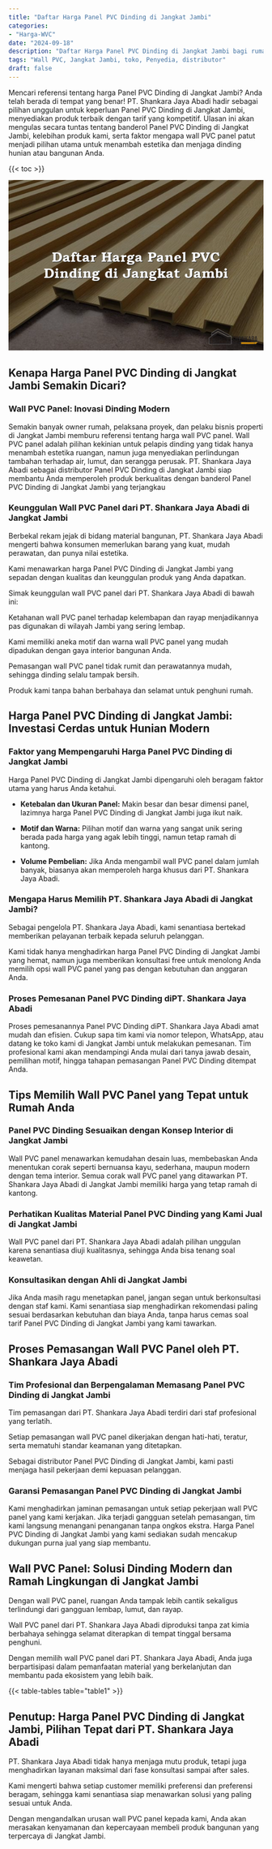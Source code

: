 ```yaml
---
title: "Daftar Harga Panel PVC Dinding di Jangkat Jambi"
categories: 
- "Harga-WVC"
date: "2024-09-18"
description: "Daftar Harga Panel PVC Dinding di Jangkat Jambi bagi rumah, kantor, serta toko. Material unggulan, variasi motif, pilihan warna menarik, beserta layanan penempatan oleh teknisi berpengalaman serta garansi resmi!|Layanan penyediaan Panel PVC Dinding di Jangkat Jambi bagi kebutuhan rumah, kantor, maupun toko, dengan panel terbaik dan pemasangan oleh tim ahli serta kepastian resmi.|Pilihan Panel PVC Dinding di Jangkat Jambi yang terpercaya untuk hunian, office, serta gerai, bersama panel terbaik dan instalasi dikerjakan oleh tenaga ahli ahli serta garansi resmi.|Penyediaan Panel PVC Dinding di Jangkat Jambi untuk rumah, kantor, serta toko, beserta produk berkualitas dan instalasi ditangani oleh tim berpengalaman, lengkap dengan kepastian resmi.}"
tags: "Wall PVC, Jangkat Jambi, toko, Penyedia, distributor"
draft: false
---
```


Mencari referensi tentang harga Panel PVC Dinding di Jangkat Jambi? Anda telah berada di tempat yang benar! PT. Shankara Jaya Abadi hadir sebagai pilihan unggulan untuk keperluan Panel PVC Dinding di Jangkat Jambi, menyediakan produk terbaik dengan tarif yang kompetitif. Ulasan ini akan mengulas secara tuntas tentang banderol Panel PVC Dinding di Jangkat Jambi, kelebihan produk kami, serta faktor mengapa wall PVC panel patut menjadi pilihan utama untuk menambah estetika dan menjaga dinding hunian atau bangunan Anda.

{{< toc >}}

![Daftar Harga Panel PVC Dinding di Jangkat Jambi](/images/Harga-WVC/Daftar-Harga-Panel-PVC-Dinding-di-Jangkat-Jambi.png)


## Kenapa Harga Panel PVC Dinding di Jangkat Jambi Semakin Dicari?

### Wall PVC Panel: Inovasi Dinding Modern

Semakin banyak owner rumah, pelaksana proyek, dan pelaku bisnis properti di Jangkat Jambi memburu referensi tentang harga wall PVC panel. Wall PVC panel adalah pilihan kekinian untuk pelapis dinding yang tidak hanya menambah estetika ruangan, namun juga menyediakan perlindungan tambahan terhadap air, lumut, dan serangga perusak. PT. Shankara Jaya Abadi sebagai distributor Panel PVC Dinding di Jangkat Jambi siap membantu Anda memperoleh produk berkualitas dengan banderol Panel PVC Dinding di Jangkat Jambi yang terjangkau

### Keunggulan Wall PVC Panel dari PT. Shankara Jaya Abadi di Jangkat Jambi

Berbekal rekam jejak di bidang material bangunan, PT. Shankara Jaya Abadi mengerti bahwa konsumen memerlukan barang yang kuat, mudah perawatan, dan punya nilai estetika.

Kami menawarkan harga Panel PVC Dinding di Jangkat Jambi yang sepadan dengan kualitas dan keunggulan produk yang Anda dapatkan.

Simak keunggulan wall PVC panel dari PT. Shankara Jaya Abadi di bawah ini:

Ketahanan wall PVC panel terhadap kelembapan dan rayap menjadikannya pas digunakan di wilayah Jambi yang sering lembap.

Kami memiliki aneka motif dan warna wall PVC panel yang mudah dipadukan dengan gaya interior bangunan Anda.

Pemasangan wall PVC panel tidak rumit dan perawatannya mudah, sehingga dinding selalu tampak bersih.

Produk kami tanpa bahan berbahaya dan selamat untuk penghuni rumah.

## Harga Panel PVC Dinding di Jangkat Jambi: Investasi Cerdas untuk Hunian Modern

### Faktor yang Mempengaruhi Harga Panel PVC Dinding di Jangkat Jambi

Harga Panel PVC Dinding di Jangkat Jambi dipengaruhi oleh beragam faktor utama yang harus Anda ketahui.

- **Ketebalan dan Ukuran Panel:** Makin besar dan besar dimensi panel, lazimnya harga Panel PVC Dinding di Jangkat Jambi juga ikut naik.

- **Motif dan Warna:** Pilihan motif dan warna yang sangat unik sering berada pada harga yang agak lebih tinggi, namun tetap ramah di kantong.

- **Volume Pembelian:** Jika Anda mengambil wall PVC panel dalam jumlah banyak, biasanya akan memperoleh harga khusus dari PT. Shankara Jaya Abadi.

### Mengapa Harus Memilih PT. Shankara Jaya Abadi di Jangkat Jambi?

Sebagai pengelola PT. Shankara Jaya Abadi, kami senantiasa bertekad memberikan pelayanan terbaik kepada seluruh pelanggan.

Kami tidak hanya menghadirkan harga Panel PVC Dinding di Jangkat Jambi yang hemat, namun juga memberikan konsultasi free untuk menolong Anda memilih opsi wall PVC panel yang pas dengan kebutuhan dan anggaran Anda.

### Proses Pemesanan Panel PVC Dinding diPT. Shankara Jaya Abadi

Proses pemesanannya Panel PVC Dinding diPT. Shankara Jaya Abadi amat mudah dan efisien. Cukup sapa tim kami via nomor telepon, WhatsApp, atau datang ke toko kami di Jangkat Jambi untuk melakukan pemesanan. Tim profesional kami akan mendampingi Anda mulai dari tanya jawab desain, pemilihan motif, hingga tahapan pemasangan Panel PVC Dinding ditempat Anda.

## Tips Memilih Wall PVC Panel yang Tepat untuk Rumah Anda

### Panel PVC Dinding Sesuaikan dengan Konsep Interior di Jangkat Jambi

Wall PVC panel menawarkan kemudahan desain luas, membebaskan Anda menentukan corak seperti bernuansa kayu, sederhana, maupun modern dengan tema interior. Semua corak wall PVC panel yang ditawarkan PT. Shankara Jaya Abadi di Jangkat Jambi memiliki harga yang tetap ramah di kantong.

### Perhatikan Kualitas Material Panel PVC Dinding yang Kami Jual di Jangkat Jambi

Wall PVC panel dari PT. Shankara Jaya Abadi adalah pilihan unggulan karena senantiasa diuji kualitasnya, sehingga Anda bisa tenang soal keawetan.

### Konsultasikan dengan Ahli di Jangkat Jambi

Jika Anda masih ragu menetapkan panel, jangan segan untuk berkonsultasi dengan staf kami. Kami senantiasa siap menghadirkan rekomendasi paling sesuai berdasarkan kebutuhan dan biaya Anda, tanpa harus cemas soal tarif Panel PVC Dinding di Jangkat Jambi yang kami tawarkan.

## Proses Pemasangan Wall PVC Panel oleh PT. Shankara Jaya Abadi

### Tim Profesional dan Berpengalaman Memasang Panel PVC Dinding di Jangkat Jambi

Tim pemasangan dari PT. Shankara Jaya Abadi terdiri dari staf profesional yang terlatih.

Setiap pemasangan wall PVC panel dikerjakan dengan hati-hati, teratur, serta mematuhi standar keamanan yang ditetapkan.

Sebagai distributor Panel PVC Dinding di Jangkat Jambi, kami pasti menjaga hasil pekerjaan demi kepuasan pelanggan.

### Garansi Pemasangan Panel PVC Dinding di Jangkat Jambi

Kami menghadirkan jaminan pemasangan untuk setiap pekerjaan wall PVC panel yang kami kerjakan. Jika terjadi gangguan setelah pemasangan, tim kami langsung menangani penanganan tanpa ongkos ekstra. Harga Panel PVC Dinding di Jangkat Jambi yang kami sediakan sudah mencakup dukungan purna jual yang siap membantu.

## Wall PVC Panel: Solusi Dinding Modern dan Ramah Lingkungan di Jangkat Jambi

Dengan wall PVC panel, ruangan Anda tampak lebih cantik sekaligus terlindungi dari gangguan lembap, lumut, dan rayap.

Wall PVC panel dari PT. Shankara Jaya Abadi diproduksi tanpa zat kimia berbahaya sehingga selamat diterapkan di tempat tinggal bersama penghuni.

Dengan memilih wall PVC panel dari PT. Shankara Jaya Abadi, Anda juga berpartisipasi dalam pemanfaatan material yang berkelanjutan dan membantu pada ekosistem yang lebih baik.

{{< table-tables table="table1" >}}

## Penutup: Harga Panel PVC Dinding di Jangkat Jambi, Pilihan Tepat dari PT. Shankara Jaya Abadi

PT. Shankara Jaya Abadi tidak hanya menjaga mutu produk, tetapi juga menghadirkan layanan maksimal dari fase konsultasi sampai after sales.

Kami mengerti bahwa setiap customer memiliki preferensi dan preferensi beragam, sehingga kami senantiasa siap menawarkan solusi yang paling sesuai untuk Anda.

Dengan mengandalkan urusan wall PVC panel kepada kami, Anda akan merasakan kenyamanan dan kepercayaan membeli produk bangunan yang terpercaya di Jangkat Jambi.